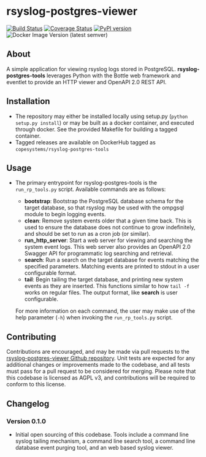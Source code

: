 # rsyslog-postgres-viewer
[![Build Status](https://travis-ci.org/cope-systems/rsyslog-postgres-viewer.svg?branch=master)](https://travis-ci.org/cope-systems/rsyslog-postgres-viewer) 
[![Coverage Status](https://coveralls.io/repos/github/cope-systems/rsyslog-postgres-viewer/badge.svg?branch=master)](https://coveralls.io/github/cope-systems/rsyslog-postgres-viewer?branch=master)
[![PyPI version](https://badge.fury.io/py/rsyslog-postgres-tools.svg)](https://badge.fury.io/py/rsylog-postgres-tools)
![Docker Image Version (latest semver)](https://img.shields.io/docker/v/copesystems/rsyslog-postgres-tools)

## About

A simple application for viewing rsyslog logs stored in PostgreSQL. 
**rsyslog-postgres-tools** leverages Python with the Bottle web framework
and eventlet to provide an HTTP viewer and OpenAPI 2.0 REST API.

## Installation

* The repository may either be installed locally using setup.py
  (```python setup.py install```) or may be built as a docker container,
  and executed through docker. See the provided Makefile for building a 
  tagged container.
* Tagged releases are available on DockerHub tagged as ```copesystems/rsyslog-postgres-tools```


## Usage

* The primary entrypoint for rsyslog-postgres-tools is the ```run_rp_tools.py```
  script. Available commands are as follows:
  * **bootstrap**: Bootstrap the PostgreSQL database schema for the target database, 
    so that rsyslog may be used with the ompgsql module to begin logging events.
  * **clean**: Remove system events older that a given time back. This is used to ensure
    the database does not continue to grow indefinitely, and should be set to run as 
    a cron job (or similar).
  * **run_http_server**: Start a web server for viewing and searching the system event logs. 
    This web server also provides an OpenAPI 2.0 Swagger API for programmatic
    log searching and retrieval.
  * **search**: Run a search on the target database for events matching the 
    specified parameters. Matching events are printed to stdout in a
    user configurable format.
  * **tail**: Begin tailing the target database, and printing new
    system events as they are inserted. This functions similar to
    how ```tail -f``` works on regular files. The output format, like
    **search** is user configurable.
    
  For more information on each command, the user may make use of the
  help parameter (```-h```) when invoking the ```run_rp_tools.py``` script.


## Contributing

Contributions are encouraged, and may be made via pull requests to the [rsyslog-postgres-viewer 
Github repository](https://github.com/cope-systems/rsyslog-postgres-viewer). Unit tests are expected for any
additional changes or improvements made to the codebase, and all tests must pass for a 
pull request to be considered for merging. Please note that this
codebase is licensed as AGPL v3, and contributions will be required to conform to
this license.

## Changelog

### Version 0.1.0

* Initial open sourcing of this codebase. Tools include a command line syslog tailing mechanism, 
  a command line search tool, a command line database event purging tool,
  and an web based syslog viewer.